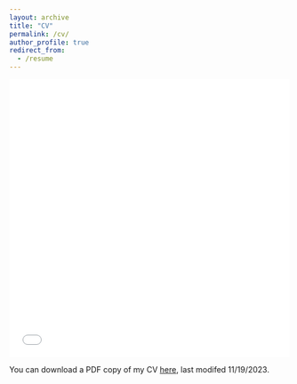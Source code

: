 ```yaml
---
layout: archive
title: "CV"
permalink: /cv/
author_profile: true
redirect_from:
  - /resume
---
```

<iframe src="/files/pdf/20230930_CV.pdf" width="100%" height="500" frameborder="no" border="0" marginwidth="0" marginheight="0"></iframe>

You can download a PDF copy of my CV [here](/files/pdf/20230930_CV.pdf), last modifed 11/19/2023.
